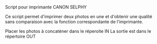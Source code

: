 Script pour imprimante CANON SELPHY

Ce script permet d'imprimer deux photos en une et d'obtenir une qualité sans comparaison avec la fonction correspondante de l'imprimante.

Placer les photos à concaténer dans le réperoite IN
La sortie est dans le répertoire OUT

